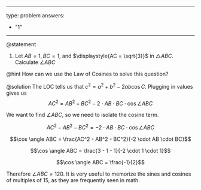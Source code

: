 


---
type: problem
answers:
  - "1"
---

@statement
1) Let $\displaystyle{AB = 1, BC = 1}$, and $\displaystyle{AC = \sqrt{3}}$ in $\triangle ABC$. Calculate $\angle ABC$

@hint
How can we use the Law of Cosines to solve this question?

@solution
The LOC tells us that $c^2 = a^2 + b^2 -  2ab\cos C$. Plugging in values gives us
$$AC^2 = AB^2 + BC^2 - 2 \cdot AB \cdot BC \cdot \cos \angle ABC$$

We want to find $\angle ABC$, so we need to isolate the cosine term.

$$AC^2 - AB^2 - BC^2 = -2 \cdot AB \cdot BC \cdot \cos \angle ABC$$

$$\cos \angle ABC = \frac{AC^2 - AB^2 - BC^2}{-2 \cdot AB \cdot BC}$$

$$\cos \angle ABC = \frac{3 - 1 - 1}{-2 \cdot 1 \cdot 1}$$

$$\cos \angle ABC = \frac{-1}{2}$$

Therefore $\angle ABC = 120$. It is very useful to memorize the sines and cosines of multiples of 15, as they are frequently seen in math.
<!--stackedit_data:
eyJoaXN0b3J5IjpbMTY5NzE3NTU0LC0xOTc2NjYyMDIxLDY3Nj
I1NzQ1MF19
-->